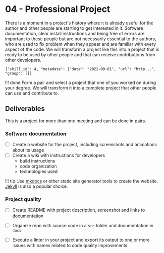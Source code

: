 # 04 - Professional Project

<ah-external-content src="slides.html" />

There is a moment in a project's history where it is already useful for the author and other people are starting to get interested in it. Software documentation, clear install instructions and being free of errors are important to these people but are not necessarily essential to the authors, who are used to fix problem when they appear and are familiar with every aspect of the code. We will transform a project like this into a project that is ready to be used by other people and that can receive contributions from other developers. 


````
{"skill_id": 4, "metadata": {"date": "2022-09-01", "url": "http...", "group": []}
````

!!! done
    Form a pair and select a project that one of you worked on during your degree. We will transform it into a complete project that other people can use and contribute to. 

## Deliverables

This is a project for more than one meeting and can be done in pairs. 

### Software documentation

- [ ] Create a website for the project, including screenshots and animations about its usage
- [ ] Create a wiki with instructions for developers
    - build instructions
    - code organization
    - technologies used

!!! tip
    Use [mkdocs](https://mkdocs.org) or other static site generator tools to create the website. [Jekyll](https://jekyllrb.com/) is also a popular choice. 

### Project quality

- [ ] Create README with project description, screenshot and links to documentation
- [ ] Organize repo with source code in a `src` folder and documentation in `docs`
- [ ] Execute a linter in your project and export its output to one or more issues with names related to code quality improvements

